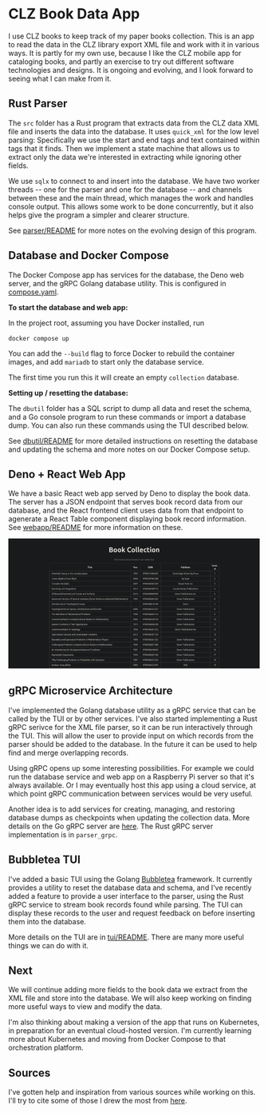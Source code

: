 # CLZ Book Data App

I use CLZ books to keep track of my paper books collection.
This is an app to read the data in the CLZ library export XML
file and work with it in various ways. It is partly
for my own use, because I like the CLZ mobile app for cataloging
books, and partly an exercise to try out different software
technologies and designs. It is ongoing and evolving, and I look
forward to seeing what I can make from it.

## Rust Parser

The `src` folder has a Rust program that
extracts data from the CLZ data XML file and inserts the data into the
database. It uses `quick_xml` for the low level parsing: Specifically we use
the start and end tags and text contained within tags that it finds. Then
we implement a state machine that allows us to extract only the data we're
interested in extracting while ignoring other fields.

We use `sqlx` to connect to and insert into the database.
We have two worker threads -- one for the parser and one for the database --
and channels between these and the main thread, which manages the work and
handles console output. This allows some work to be done concurrently,
but it also helps give the program a simpler and clearer structure.

See [parser/README](parser/README.md) for more notes on
the evolving design of this program.

## Database and Docker Compose

The Docker Compose app has services for the database, the Deno web server,
and the gRPC Golang database utility. This is configured in [compose.yaml](./compose.yaml).

**To start the database and web app:**

In the project root, assuming you have Docker installed, run

```shell
docker compose up
```

You can add the `--build` flag to force Docker to rebuild the container images,
and add `mariadb` to start only the database service.

The first time you run this it will create an empty `collection` database.

**Setting up / resetting the database:**

The `dbutil` folder has a SQL script to dump all data and reset the
schema, and a Go console program to run these commands or import
a database dump. You can also run these commands using the TUI described
below.

See [dbutil/README](dbutil/README.md) for more detailed instructions on
resetting the database and updating the schema and more notes on our
Docker Compose setup.

## Deno + React Web App

We have a basic React web app served by Deno to display the book data.
The server has a JSON endpoint that serves book record data from our database, and
the React frontend client uses data from that endpoint to agenerate a React Table 
component displaying book record information.
See [webapp/README](webapp/README.md) for more information on these.

![screenshot](images/web_app_small.png)

## gRPC Microservice Architecture

I've implemented the Golang database
utility as a gRPC service that can be called by the TUI or by other services.
I've also started implementing a Rust gRPC serivce for the XML file parser,
so it can be run interactively through the TUI.
This will allow the user to provide input on which records from the parser
should be added to the database. In the future it can be used to help find and merge
overlapping records.

Using gRPC opens up some interesting possibilities. For example
we could run the database service and web app on a Raspberry Pi server so that
it's always available. Or I may eventually host this app using a cloud service,
at which point gRPC communication between services would be very useful.

Another idea is to add services for creating, managing,
and restoring database dumps as checkpoints when updating the collection data.
More details on the Go gRPC server are [here](dbutil/README.md#grpc-server).
The Rust gRPC server implementation is in `parser_grpc`.

## Bubbletea TUI

I've added a basic TUI using the Golang
[Bubbletea](https://github.com/charmbracelet/bubbletea) framework. It currently
provides a utility to reset the database data and schema, and
I've recently added a feature to provide a user interface to the parser, using
the Rust gRPC service to stream book records found while parsing.
The TUI can display these records to the user and request feedback
on before inserting them into the database.

More details on the TUI are in [tui/README](tui/README.md).
There are many more useful things we can do with it.

## Next

We will continue adding more fields to the book data we extract from
the XML file and store into the database. We will also keep
working on finding more useful ways to view and modify the data.

I'm also thinking about making a version of the app that runs on 
Kubernetes, in preparation for an eventual cloud-hosted version. I'm
currently learning more about Kubernetes and moving from Docker Compose
to that orchestration platform.

## Sources

I've gotten help and inspiration from various sources while working
on this. I'll try to cite some of those I drew the most from [here](Credits.md).
